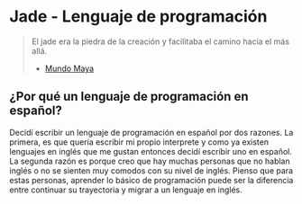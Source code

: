 # Jade - Lenguaje de programación

> El jade era la piedra de la creación y facilitaba el camino hacia el más
allá.
> - [Mundo Maya](mundomaya)

## ¿Por qué un lenguaje de programación en español?

Decidí escribir un lenguaje de programación en español por dos razones. La
primera, es que quería escribir mi propio interprete y como ya existen
lenguajes en inglés que me gustan entonces decidí escribir uno en español. La
segunda razón es porque creo que hay muchas personas que no hablan inglés o no
se sienten muy comodos con su nivel de inglés. Pienso que para estas personas,
aprender lo básico de programación puede ser la diferencia entre continuar su
trayectoria y migrar a un lenguaje en inglés.

[mundomaya]: http://mundomaya.travel/es/arqueologia/sabias-que/item/la-piedra-verde-era-mas-importante-que-el-oro.html
